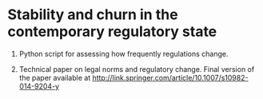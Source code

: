 # Stability and churn in the contemporary regulatory state

1. Python script for assessing how frequently regulations change.


2. Technical paper on legal norms and regulatory change. Final version of the paper available at http://link.springer.com/article/10.1007/s10982-014-9204-y


